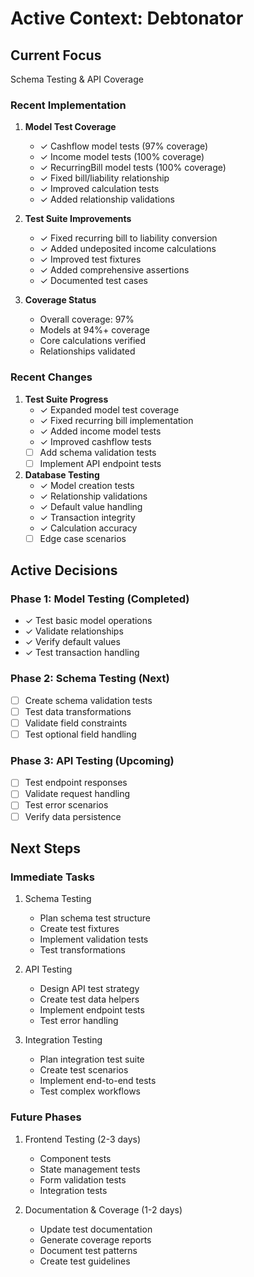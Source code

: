 # Active Context: Debtonator

## Current Focus
Schema Testing & API Coverage

### Recent Implementation
1. **Model Test Coverage**
   - ✓ Cashflow model tests (97% coverage)
   - ✓ Income model tests (100% coverage)
   - ✓ RecurringBill model tests (100% coverage)
   - ✓ Fixed bill/liability relationship
   - ✓ Improved calculation tests
   - ✓ Added relationship validations

2. **Test Suite Improvements**
   - ✓ Fixed recurring bill to liability conversion
   - ✓ Added undeposited income calculations
   - ✓ Improved test fixtures
   - ✓ Added comprehensive assertions
   - ✓ Documented test cases

3. **Coverage Status**
   - Overall coverage: 97%
   - Models at 94%+ coverage
   - Core calculations verified
   - Relationships validated

### Recent Changes
1. **Test Suite Progress**
   - ✓ Expanded model test coverage
   - ✓ Fixed recurring bill implementation
   - ✓ Added income model tests
   - ✓ Improved cashflow tests
   - [ ] Add schema validation tests
   - [ ] Implement API endpoint tests

2. **Database Testing**
   - ✓ Model creation tests
   - ✓ Relationship validations
   - ✓ Default value handling
   - ✓ Transaction integrity
   - ✓ Calculation accuracy
   - [ ] Edge case scenarios

## Active Decisions

### Phase 1: Model Testing (Completed)
- ✓ Test basic model operations
- ✓ Validate relationships
- ✓ Verify default values
- ✓ Test transaction handling

### Phase 2: Schema Testing (Next)
- [ ] Create schema validation tests
- [ ] Test data transformations
- [ ] Validate field constraints
- [ ] Test optional field handling

### Phase 3: API Testing (Upcoming)
- [ ] Test endpoint responses
- [ ] Validate request handling
- [ ] Test error scenarios
- [ ] Verify data persistence

## Next Steps

### Immediate Tasks
1. Schema Testing
   - Plan schema test structure
   - Create test fixtures
   - Implement validation tests
   - Test transformations

2. API Testing
   - Design API test strategy
   - Create test data helpers
   - Implement endpoint tests
   - Test error handling

3. Integration Testing
   - Plan integration test suite
   - Create test scenarios
   - Implement end-to-end tests
   - Test complex workflows

### Future Phases
1. Frontend Testing (2-3 days)
   - Component tests
   - State management tests
   - Form validation tests
   - Integration tests

2. Documentation & Coverage (1-2 days)
   - Update test documentation
   - Generate coverage reports
   - Document test patterns
   - Create test guidelines
